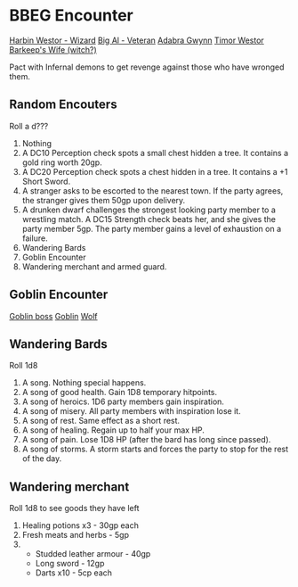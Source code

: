 # BBEG Encounter

[Harbin Westor - Wizard](https://www.dndbeyond.com/profile/DaviusIronfist/characters/39410284)
[Big Al - Veteran](https://roll20.net/compendium/dnd5e/Veteran#content)
[Adabra Gwynn](https://www.dndbeyond.com/profile/DaviusIronfist/characters/39411203)
[Timor Westor](https://www.dndbeyond.com/classes/warlock)
[Barkeep's Wife (witch?)]()

Pact with Infernal demons to get revenge against those who have wronged them.

## Random Encouters
Roll a d???

1. Nothing
2. A DC10 Perception check spots a small chest hidden a tree. It contains a gold ring worth 20gp.
3. A DC20 Perception check spots a chest hidden in a tree. It contains a +1 Short Sword.
4. A stranger asks to be escorted to the nearest town. If the party agrees, the stranger gives them 50gp upon delivery.
5. A drunken dwarf challenges the strongest looking party member to a wrestling match. A DC15 Strength check beats her, and she gives the party member 5gp. The party member gains a level of exhaustion on a failure.
6. Wandering Bards
7. Goblin Encounter
8. Wandering merchant and armed guard.

## Goblin Encounter

[Goblin boss](https://5e.tools/bestiary/goblin-boss-mm.html)
[Goblin](https://roll20.net/compendium/dnd5e/Goblin#content)
[Wolf](https://roll20.net/compendium/dnd5e/Wolf#content)

## Wandering Bards

Roll 1d8

1. A song. Nothing special happens.
2. A song of good health. Gain 1D8 temporary hitpoints.
3. A song of heroics. 1D6 party members gain inspiration.
4. A song of misery. All party members with inspiration lose it.
5. A song of rest. Same effect as a short rest.
6. A song of healing. Regain up to half your max HP.
7. A song of pain. Lose 1D8 HP (after the bard has long since passed).
8. A song of storms. A storm starts and forces the party to stop for the rest of the day.

## Wandering merchant

Roll 1d8 to see goods they have left

1. Healing potions x3 - 30gp each
2. Fresh meats and herbs - 5gp
3. 
    - Studded leather armour - 40gp
    - Long sword - 12gp
    - Darts x10 - 5cp each